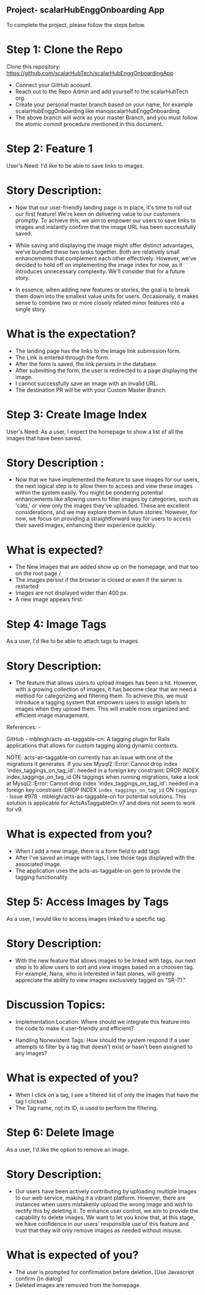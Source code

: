 ## Project- scalarHubEnggOnboarding App
To complete the project, please follow the steps below.

# Step 1:  Clone the Repo 
 
Clone this repository: 
https://github.com/scalarHubTech/scalarHubEnggOnboardingApp 
* Connect your GitHub account. 
* Reach out to the Repo Admin and add yourself to the scalarHubTech org. 
* Create your personal master branch based on your name, for example <yourName>scalarHubEnggOnboarding like manojscalarHubEnggOnboarding. 
* The above branch will work as your master Branch, and you must follow the atomic commit procedure mentioned in this document. 

# Step 2: Feature 1 

User's Need: I'd like to be able to save links to images. 

# Story Description: 
* Now that our user-friendly landing page is in place, it's time to roll out our first feature! We're keen on delivering value to our customers promptly. To achieve this, we aim to empower our users to save links to images and instantly confirm that the image URL has been successfully saved. 

* While saving and displaying the image might offer distinct advantages, we've bundled these two tasks together. Both are relatively small enhancements that complement each other effectively. However, we've decided to hold off on implementing the image index for now, as it introduces unnecessary complexity. We'll consider that for a future story. 

* In essence, when adding new features or stories, the goal is to break them down into the smallest value units for users. Occasionally, it makes sense to combine two or more closely related minor features into a single story. 

# What is the expectation? 

* The landing page has the links to the Image link submission form. 
* The Link is entered through the form. 
* After the form is saved, the link persists in the database. 
* After submitting the form, the user is redirected to a page displaying the image. 
* I cannot successfully save an image with an invalid URL. 
* The destination PR will be with your Custom Master Branch. 

 

# Step 3: Create Image Index 

User's Need: As a user, I expect the homepage to show a list of all the images that have been saved. 

# Story Description : 

* Now that we have implemented the feature to save images for our users, the next logical step is to allow them to access and view these images within the system easily. You might be pondering potential enhancements like allowing users to filter images by categories, such as 'cats,' or view only the images they've uploaded. These are excellent considerations, and we may explore them in future stories. However, for now, we focus on providing a straightforward way for users to access their saved images, enhancing their experience quickly. 

 

# What is expected? 

* The New images that are added show up on the homepage, and that too on the root page / 
* The images persist if the browser is closed or even if the server is restarted 
* Images are not displayed wider than 400 px. 
* A new image appears first. 


# Step 4: Image Tags 

As a user, I'd like to be able to attach tags to images. 

# Story Description: 

* The feature that allows users to upload images has been a hit. However, with a growing collection of images, it has become clear that we need a method for categorizing and filtering them. To achieve this, we must introduce a tagging system that empowers users to assign labels to images when they upload them. This will enable more organized and efficient image management. 

References: - 

GitHub - mbleigh/acts-as-taggable-on: A tagging plugin for Rails applications that allows for custom tagging along dynamic contexts. 

NOTE: 
acts-as-taggable-on currently has an issue with one of the migrations it generates. If you see Mysql2::Error: Cannot drop index 'index_taggings_on_tag_id': needed in a foreign key constraint: DROP INDEX index_taggings_on_tag_id ON taggings when running migrations, take a look at Mysql2::Error: Cannot drop index 'index_taggings_on_tag_id': needed in a foreign key constraint: DROP INDEX `index_taggings_on_tag_id` ON `taggings` · Issue #978 · mbleigh/acts-as-taggable-on for potential solutions. 
This solution is applicable for ActsAsTaggableOn v7 and does not seem to work for v9. 

# What is expected from you? 

* When I add a new image, there is a form field to add tags 
* After I've saved an image with tags, I see those tags displayed with the associated image. 
* The application uses the acts-as-taggable-on gem to provide the tagging functionality. 

 

# Step 5: Access Images by Tags 

As a user, I would like to access images linked to a specific tag. 

# Story Description: 

* With the new feature that allows images to be linked with tags, our next step is to allow users to sort and view images based on a choosen tag. For example, Nana, who is interested in fast planes, will greatly appreciate the ability to view images exclusively tagged as "SR-71." 

# Discussion Topics: 

* Implementation Location: Where should we integrate this feature into the code to make it user-friendly and efficient? 

* Handling Nonexistent Tags: How should the system respond if a user attempts to filter by a tag that doesn't exist or hasn't been assigned to any images?


# What is expected of you? 

* When I click on a tag, I see a filtered list of only the images that have the tag I clicked. 
* The Tag name, not its ID, is used to perform the filtering. 

# Step 6: Delete Image  

As a user, I'd like the option to remove an image. 

# Story Description: 

* Our users have been actively contributing by uploading multiple images to our web service, making it a vibrant platform. However, there are instances when users mistakenly upload the wrong image and wish to rectify this by deleting it. To enhance user control, we aim to provide the capability to delete images. We want to let you know that, at this stage, we have confidence in our users' responsible use of this feature and trust that they will only remove images as needed without misuse. 

 

# What is expected of you? 

* The user is prompted for confirmation before deletion. (Use Javascript confirm ()n dialog) 
* Deleted images are removed from the homepage.
